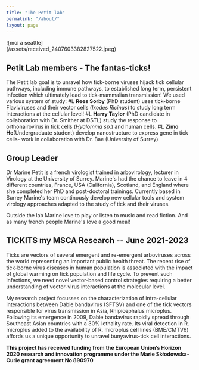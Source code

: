```yaml
---
title: "The Petit lab"
permalink: "/about/"
layout: page
---
```

<div style="width: 60%; height: 60%">
![moi a seattle](/assets/received_2407603382827522.jpeg)
</div>

## Petit Lab members - The fantas-ticks!

The Petit lab goal is to unravel how tick-borne viruses hijack tick cellular pathways, including immune pathways, to established long term, persistent infection which ultimately lead to tick-mammalian transmission! We used various system of study:
#L <b>Rees Sorby</b> (PhD student) uses tick-borne Flaviviruses and their vector cells (<i>Ixodes Ricinus</i>) to study long term interactions at the cellular level!
#L <b>Harry Taylor</b> (PhD candidate in collaboration with Dr. Smither at DSTL) study the response to orthonairovirus in tick cells (<i>Hyalomma sp.</i>) and human cells.
#L <b> Zimo He</b>(Undergraduate student) develop nanostructure to express gene in tick cells- work in collaboration with Dr. Bae (University of Surrey)

## Group Leader 

Dr Marine Petit is a french virologist trained in arbovirology, lecturer in Virology at the University of Surrey.
Marine's had the chance to leave in 4 different countries, France, USA (California), Scotland, and England where she completed her PhD and post-doctoral trainings.
Currently based in Surrey Marine's team continously develop new cellular tools and system virology approaches adapted to the study of tick and their viruses.

Outside the lab Marine love to play or listen to music and read fiction.
And as many french people Marine's love a good meal! 


## TICKITS my MSCA Research -- June 2021-2023

Ticks are vectors of several emergent and re-emergent arboviruses across the world representing an important public health threat. The recent rise of tick-borne virus diseases in human population is associated with the impact of global warming on tick population and life cycle. To prevent such infections, we need novel vector-based control strategies requiring a better understanding of vector-virus interactions at the molecular level.

My research project focusses on the characterization of intra-cellular interactions between Dabie bandavirus (SFTSV) and one of the tick vectors responsible for virus transmission in Asia, Rhipicephalus microplus. Following its emergence in 2009, Dabie bandavirus rapidly spread through Southeast Asian countries with a 30% lethality rate. Its viral detection in R. microplus added to the availability of R. microplus cell lines (BME/CMTV6) affords us a unique opportunity to unravel bunyavirus-tick cell interactions. 

**This project has received funding from the European Union’s Horizon 2020 research and innovation programme under the Marie Skłodowska-Curie grant agreement No 890970**



